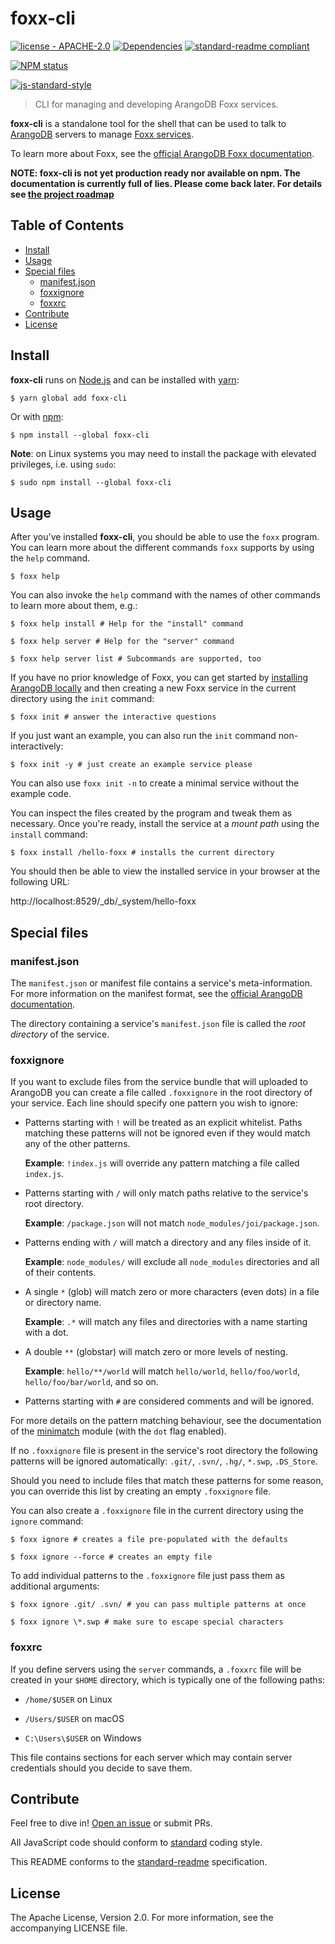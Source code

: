 # foxx-cli

[![license - APACHE-2.0](https://img.shields.io/npm/l/foxx-cli.svg?style=flat-square)](http://opensource.org/licenses/APACHE-2.0)
[![Dependencies](https://img.shields.io/david/arangodb/foxx-cli.svg?style=flat-square)](https://david-dm.org/arangodb/foxx-cli)
[![standard-readme compliant](https://img.shields.io/badge/standard--readme-OK-green.svg?style=flat-square)](https://github.com/RichardLitt/standard-readme)

[![NPM status](https://nodei.co/npm/foxx-cli.png?downloads=true&stars=true)](https://npmjs.org/package/foxx-cli)

[![js-standard-style](https://cdn.rawgit.com/feross/standard/master/badge.svg)](https://github.com/feross/standard)

> CLI for managing and developing ArangoDB Foxx services.

**foxx-cli** is a standalone tool for the shell that can be used to talk to [ArangoDB](https://www.arangodb.com) servers to manage [Foxx services](https://foxx.arangodb.com).

To learn more about Foxx, see the [official ArangoDB Foxx documentation](https://docs.arangodb.com/3/Manual/Foxx/).

**NOTE: foxx-cli is not yet production ready nor available on npm. The documentation is currently full of lies. Please come back later. For details see [the project roadmap](./ROADMAP.md)**

## Table of Contents

- [Install](#install)
- [Usage](#usage)
- [Special files](#special-files)
  - [manifest.json](#manifestjson)
  - [foxxignore](#foxxignore)
  - [foxxrc](#foxxrc)
- [Contribute](#contribute)
- [License](#license)

## Install

**foxx-cli** runs on [Node.js](https://nodejs.org) and can be installed with [yarn](https://yarnpkg.com):

```
$ yarn global add foxx-cli
```

Or with [npm](https://www.npmjs.com):

```
$ npm install --global foxx-cli
```


**Note**: on Linux systems you may need to install the package with elevated privileges, i.e. using `sudo`:

```
$ sudo npm install --global foxx-cli
```

## Usage

After you've installed **foxx-cli**, you should be able to use the `foxx` program. You can learn more about the different commands `foxx` supports by using the `help` command.

```
$ foxx help
```

You can also invoke the `help` command with the names of other commands to learn more about them, e.g.:

```
$ foxx help install # Help for the "install" command

$ foxx help server # Help for the "server" command

$ foxx help server list # Subcommands are supported, too
```

If you have no prior knowledge of Foxx, you can get started by [installing ArangoDB locally](https://www.arangodb.com/download) and then creating a new Foxx service in the current directory using the `init` command:

```
$ foxx init # answer the interactive questions
```

If you just want an example, you can also run the `init` command non-interactively:

```
$ foxx init -y # just create an example service please
```

You can also use `foxx init -n` to create a minimal service without the example code.

You can inspect the files created by the program and tweak them as necessary. Once you're ready, install the service at a *mount path* using the `install` command:

```
$ foxx install /hello-foxx # installs the current directory
```

You should then be able to view the installed service in your browser at the following URL:

http://localhost:8529/_db/_system/hello-foxx

## Special files

### manifest.json

The `manifest.json` or manifest file contains a service's meta-information. For more information on the manifest format, see the [official ArangoDB documentation](https://docs.arangodb.com/3/Manual/Foxx/Manifest.html).

The directory containing a service's `manifest.json` file is called the *root directory* of the service.

### foxxignore

If you want to exclude files from the service bundle that will uploaded to ArangoDB you can create a file called `.foxxignore` in the root directory of your service. Each line should specify one pattern you wish to ignore:

* Patterns starting with `!` will be treated as an explicit whitelist. Paths matching these patterns will not be ignored even if they would match any of the other patterns.

  **Example**: `!index.js` will override any pattern matching a file called `index.js`.

* Patterns starting with `/` will only match paths relative to the service's root directory.

  **Example**: `/package.json` will not match `node_modules/joi/package.json`.

* Patterns ending with `/` will match a directory and any files inside of it.

  **Example**: `node_modules/` will exclude all `node_modules` directories and all of their contents.

* A single `*` (glob) will match zero or more characters (even dots) in a file or directory name.

  **Example**: `.*` will match any files and directories with a name starting with a dot.

* A double `**` (globstar) will match zero or more levels of nesting.

  **Example**: `hello/**/world` will match `hello/world`, `hello/foo/world`, `hello/foo/bar/world`, and so on.

* Patterns starting with `#` are considered comments and will be ignored.

For more details on the pattern matching behaviour, see the documentation of the [minimatch](https://www.npmjs.com/package/minimatch) module (with the `dot` flag enabled).

If no `.foxxignore` file is present in the service's root directory the following patterns will be ignored automatically: `.git/`, `.svn/`, `.hg/`, `*.swp`, `.DS_Store`.

Should you need to include files that match these patterns for some reason, you can override this list by creating an empty `.foxxignore` file.

You can also create a `.foxxignore` file in the current directory using the `ignore` command:

```
$ foxx ignore # creates a file pre-populated with the defaults

$ foxx ignore --force # creates an empty file
```

To add individual patterns to the `.foxxignore` file just pass them as additional arguments:

```
$ foxx ignore .git/ .svn/ # you can pass multiple patterns at once

$ foxx ignore \*.swp # make sure to escape special characters
```

### foxxrc

If you define servers using the `server` commands, a `.foxxrc` file will be created in your `$HOME` directory, which is typically one of the following paths:

* `/home/$USER` on Linux

* `/Users/$USER` on macOS

* `C:\Users\$USER` on Windows

This file contains sections for each server which may contain server credentials should you decide to save them.

## Contribute

Feel free to dive in! [Open an issue](https://github.com/arangodb/foxx-cli/issues/new) or submit PRs.

All JavaScript code should conform to [standard](http://standardjs.com) coding style.

This README conforms to the [standard-readme](https://github.com/RichardLitt/standard-readme) specification.

## License

The Apache License, Version 2.0. For more information, see the accompanying LICENSE file.
